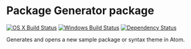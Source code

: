 # Package Generator package
[![OS X Build Status](https://travis-ci.org/atom/package-generator.svg?branch=master)](https://travis-ci.org/atom/package-generator)
[![Windows Build Status](https://ci.appveyor.com/api/projects/status/7t1i4hdmljhigp9u/branch/master?svg=true)](https://ci.appveyor.com/project/Atom/package-generator/branch/master) [![Dependency Status](https://david-dm.org/atom/package-generator.svg)](https://david-dm.org/atom/package-generator)


Generates and opens a new sample package or syntax theme in Atom.
